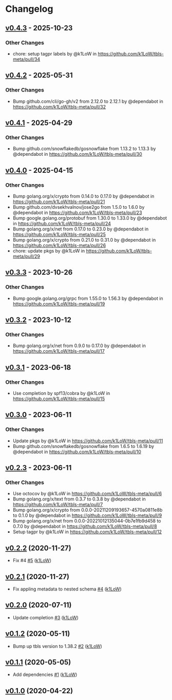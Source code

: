 # Changelog

## [v0.4.3](https://github.com/k1LoW/tbls-meta/compare/v0.4.2...v0.4.3) - 2025-10-23
### Other Changes
- chore: setup tagpr labels by @k1LoW in https://github.com/k1LoW/tbls-meta/pull/34

## [v0.4.2](https://github.com/k1LoW/tbls-meta/compare/v0.4.1...v0.4.2) - 2025-05-31
### Other Changes
- Bump github.com/cli/go-gh/v2 from 2.12.0 to 2.12.1 by @dependabot in https://github.com/k1LoW/tbls-meta/pull/32

## [v0.4.1](https://github.com/k1LoW/tbls-meta/compare/v0.4.0...v0.4.1) - 2025-04-29
### Other Changes
- Bump github.com/snowflakedb/gosnowflake from 1.13.2 to 1.13.3 by @dependabot in https://github.com/k1LoW/tbls-meta/pull/30

## [v0.4.0](https://github.com/k1LoW/tbls-meta/compare/v0.3.3...v0.4.0) - 2025-04-15
### Other Changes
- Bump golang.org/x/crypto from 0.14.0 to 0.17.0 by @dependabot in https://github.com/k1LoW/tbls-meta/pull/21
- Bump github.com/dvsekhvalnov/jose2go from 1.5.0 to 1.6.0 by @dependabot in https://github.com/k1LoW/tbls-meta/pull/23
- Bump google.golang.org/protobuf from 1.30.0 to 1.33.0 by @dependabot in https://github.com/k1LoW/tbls-meta/pull/24
- Bump golang.org/x/net from 0.17.0 to 0.23.0 by @dependabot in https://github.com/k1LoW/tbls-meta/pull/25
- Bump golang.org/x/crypto from 0.21.0 to 0.31.0 by @dependabot in https://github.com/k1LoW/tbls-meta/pull/26
- chore: update pkgs by @k1LoW in https://github.com/k1LoW/tbls-meta/pull/29

## [v0.3.3](https://github.com/k1LoW/tbls-meta/compare/v0.3.2...v0.3.3) - 2023-10-26
### Other Changes
- Bump google.golang.org/grpc from 1.55.0 to 1.56.3 by @dependabot in https://github.com/k1LoW/tbls-meta/pull/19

## [v0.3.2](https://github.com/k1LoW/tbls-meta/compare/v0.3.1...v0.3.2) - 2023-10-12
### Other Changes
- Bump golang.org/x/net from 0.9.0 to 0.17.0 by @dependabot in https://github.com/k1LoW/tbls-meta/pull/17

## [v0.3.1](https://github.com/k1LoW/tbls-meta/compare/v0.3.0...v0.3.1) - 2023-06-18
### Other Changes
- Use completion by spf13/cobra by @k1LoW in https://github.com/k1LoW/tbls-meta/pull/15

## [v0.3.0](https://github.com/k1LoW/tbls-meta/compare/v0.2.3...v0.3.0) - 2023-06-11
### Other Changes
- Update pkgs by @k1LoW in https://github.com/k1LoW/tbls-meta/pull/11
- Bump github.com/snowflakedb/gosnowflake from 1.6.5 to 1.6.19 by @dependabot in https://github.com/k1LoW/tbls-meta/pull/10

## [v0.2.3](https://github.com/k1LoW/tbls-meta/compare/v0.2.2...v0.2.3) - 2023-06-11
### Other Changes
- Use octocov by @k1LoW in https://github.com/k1LoW/tbls-meta/pull/6
- Bump golang.org/x/text from 0.3.7 to 0.3.8 by @dependabot in https://github.com/k1LoW/tbls-meta/pull/7
- Bump golang.org/x/crypto from 0.0.0-20211209193657-4570a0811e8b to 0.1.0 by @dependabot in https://github.com/k1LoW/tbls-meta/pull/9
- Bump golang.org/x/net from 0.0.0-20221012135044-0b7e1fb9d458 to 0.7.0 by @dependabot in https://github.com/k1LoW/tbls-meta/pull/8
- Setup tagpr by @k1LoW in https://github.com/k1LoW/tbls-meta/pull/12

## [v0.2.2](https://github.com/k1LoW/tbls-meta/compare/v0.2.1...v0.2.2) (2020-11-27)

* Fix #4 [#5](https://github.com/k1LoW/tbls-meta/pull/5) ([k1LoW](https://github.com/k1LoW))

## [v0.2.1](https://github.com/k1LoW/tbls-meta/compare/v0.2.0...v0.2.1) (2020-11-27)

* Fix appling metadata to nested schema [#4](https://github.com/k1LoW/tbls-meta/pull/4) ([k1LoW](https://github.com/k1LoW))

## [v0.2.0](https://github.com/k1LoW/tbls-meta/compare/v0.1.2...v0.2.0) (2020-07-11)

* Update completion [#3](https://github.com/k1LoW/tbls-meta/pull/3) ([k1LoW](https://github.com/k1LoW))

## [v0.1.2](https://github.com/k1LoW/tbls-meta/compare/v0.1.1...v0.1.2) (2020-05-11)

* Bump up tbls version to 1.38.2 [#2](https://github.com/k1LoW/tbls-meta/pull/2) ([k1LoW](https://github.com/k1LoW))

## [v0.1.1](https://github.com/k1LoW/tbls-meta/compare/v0.1.0...v0.1.1) (2020-05-05)

* Add dependencies [#1](https://github.com/k1LoW/tbls-meta/pull/1) ([k1LoW](https://github.com/k1LoW))

## [v0.1.0](https://github.com/k1LoW/tbls-meta/compare/81f287725c64...v0.1.0) (2020-04-22)
